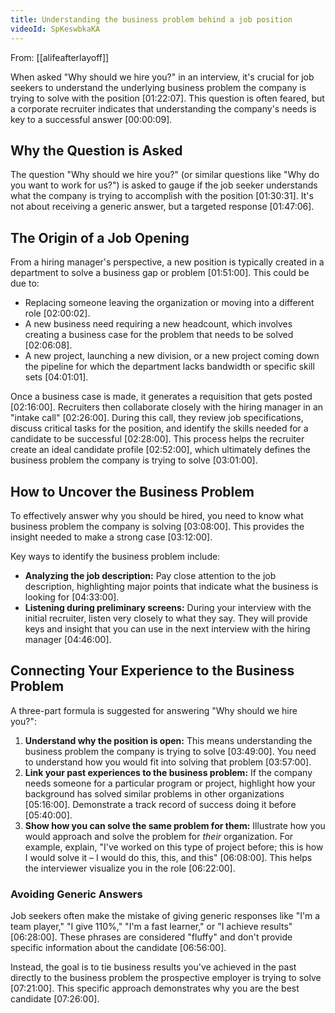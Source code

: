 ```yaml
---
title: Understanding the business problem behind a job position
videoId: SpKeswbkaKA
---
```


From: [[alifeafterlayoff]] <br/> 

When asked "Why should we hire you?" in an interview, it's crucial for job seekers to understand the underlying business problem the company is trying to solve with the position <a class="yt-timestamp" data-t="01:22:07">[01:22:07]</a>. This question is often feared, but a corporate recruiter indicates that understanding the company's needs is key to a successful answer <a class="yt-timestamp" data-t="00:00:09">[00:00:09]</a>.

## Why the Question is Asked
The question "Why should we hire you?" (or similar questions like "Why do you want to work for us?") is asked to gauge if the job seeker understands what the company is trying to accomplish with the position <a class="yt-timestamp" data-t="01:30:31">[01:30:31]</a>. It's not about receiving a generic answer, but a targeted response <a class="yt-timestamp" data-t="01:47:06">[01:47:06]</a>.

## The Origin of a Job Opening
From a hiring manager's perspective, a new position is typically created in a department to solve a business gap or problem <a class="yt-timestamp" data-t="01:51:00">[01:51:00]</a>. This could be due to:
*   Replacing someone leaving the organization or moving into a different role <a class="yt-timestamp" data-t="02:00:02">[02:00:02]</a>.
*   A new business need requiring a new headcount, which involves creating a business case for the problem that needs to be solved <a class="yt-timestamp" data-t="02:06:08">[02:06:08]</a>.
*   A new project, launching a new division, or a new project coming down the pipeline for which the department lacks bandwidth or specific skill sets <a class="yt-timestamp" data-t="04:01:01">[04:01:01]</a>.

Once a business case is made, it generates a requisition that gets posted <a class="yt-timestamp" data-t="02:16:00">[02:16:00]</a>. Recruiters then collaborate closely with the hiring manager in an "intake call" <a class="yt-timestamp" data-t="02:26:00">[02:26:00]</a>. During this call, they review job specifications, discuss critical tasks for the position, and identify the skills needed for a candidate to be successful <a class="yt-timestamp" data-t="02:28:00">[02:28:00]</a>. This process helps the recruiter create an ideal candidate profile <a class="yt-timestamp" data-t="02:52:00">[02:52:00]</a>, which ultimately defines the business problem the company is trying to solve <a class="yt-timestamp" data-t="03:01:00">[03:01:00]</a>.

## How to Uncover the Business Problem
To effectively answer why you should be hired, you need to know what business problem the company is solving <a class="yt-timestamp" data-t="03:08:00">[03:08:00]</a>. This provides the insight needed to make a strong case <a class="yt-timestamp" data-t="03:12:00">[03:12:00]</a>.

Key ways to identify the business problem include:
*   **Analyzing the job description:** Pay close attention to the job description, highlighting major points that indicate what the business is looking for <a class="yt-timestamp" data-t="04:33:00">[04:33:00]</a>.
*   **Listening during preliminary screens:** During your interview with the initial recruiter, listen very closely to what they say. They will provide keys and insight that you can use in the next interview with the hiring manager <a class="yt-timestamp" data-t="04:46:00">[04:46:00]</a>.

## Connecting Your Experience to the Business Problem
A three-part formula is suggested for answering "Why should we hire you?":

1.  **Understand why the position is open:** This means understanding the business problem the company is trying to solve <a class="yt-timestamp" data-t="03:49:00">[03:49:00]</a>. You need to understand how you would fit into solving that problem <a class="yt-timestamp" data-t="03:57:00">[03:57:00]</a>.
2.  **Link your past experiences to the business problem:** If the company needs someone for a particular program or project, highlight how your background has solved similar problems in other organizations <a class="yt-timestamp" data-t="05:16:00">[05:16:00]</a>. Demonstrate a track record of success doing it before <a class="yt-timestamp" data-t="05:40:00">[05:40:00]</a>.
3.  **Show how you can solve the same problem for them:** Illustrate how you would approach and solve the problem for *their* organization. For example, explain, "I've worked on this type of project before; this is how I would solve it – I would do this, this, and this" <a class="yt-timestamp" data-t="06:08:00">[06:08:00]</a>. This helps the interviewer visualize you in the role <a class="yt-timestamp" data-t="06:22:00">[06:22:00]</a>.

### Avoiding Generic Answers
Job seekers often make the mistake of giving generic responses like "I'm a team player," "I give 110%," "I'm a fast learner," or "I achieve results" <a class="yt-timestamp" data-t="06:28:00">[06:28:00]</a>. These phrases are considered "fluffy" and don't provide specific information about the candidate <a class="yt-timestamp" data-t="06:56:00">[06:56:00]</a>.

Instead, the goal is to tie business results you've achieved in the past directly to the business problem the prospective employer is trying to solve <a class="yt-timestamp" data-t="07:21:00">[07:21:00]</a>. This specific approach demonstrates why you are the best candidate <a class="yt-timestamp" data-t="07:26:00">[07:26:00]</a>.